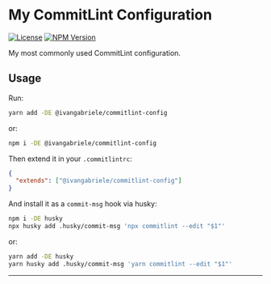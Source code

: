 # My CommitLint Configuration

[![License][img-license]][lnk-license] [![NPM Version][img-npm]][lnk-npm]

My most commonly used CommitLint configuration.

## Usage

Run:

```sh
yarn add -DE @ivangabriele/commitlint-config
```

or:

```sh
npm i -DE @ivangabriele/commitlint-config
```

Then extend it in your `.commitlintrc`:

```json
{
  "extends": ["@ivangabriele/commitlint-config"]
}
```

And install it as a `commit-msg` hook via husky:

```sh
npm i -DE husky
npx husky add .husky/commit-msg 'npx commitlint --edit "$1"'
```

or:

```sh
yarn add -DE husky
yarn husky add .husky/commit-msg 'yarn commitlint --edit "$1"'
```

---

[img-license]: https://img.shields.io/github/license/ivangabriele/commitlint-config?style=flat-square
[img-npm]: https://img.shields.io/npm/v/@ivangabriele/commitlint-config?style=flat-square
[lnk-license]: https://github.com/ivangabriele/commitlint-config/blob/main/LICENSE
[lnk-npm]: https://www.npmjs.com/package/@ivangabriele/commitlint-config
